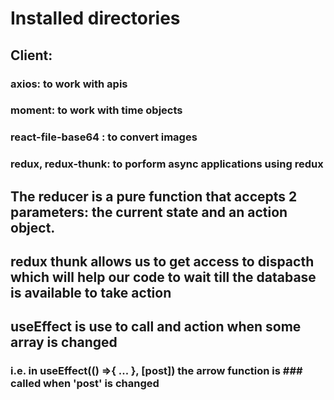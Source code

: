 # Installed directories

## Client:

### axios: to work with apis

### moment: to work with time objects

### react-file-base64 : to convert images

### redux, redux-thunk: to porform async applications using redux

## The reducer is a pure function that accepts 2 parameters: the current state and an action object.

## redux thunk allows us to get access to dispacth which will help our code to wait till the database is available to take action

## useEffect is use to call and action when some array is changed

### i.e. in useEffect(() =>{ ... }, [post]) the arrow function is ### called when 'post' is changed
